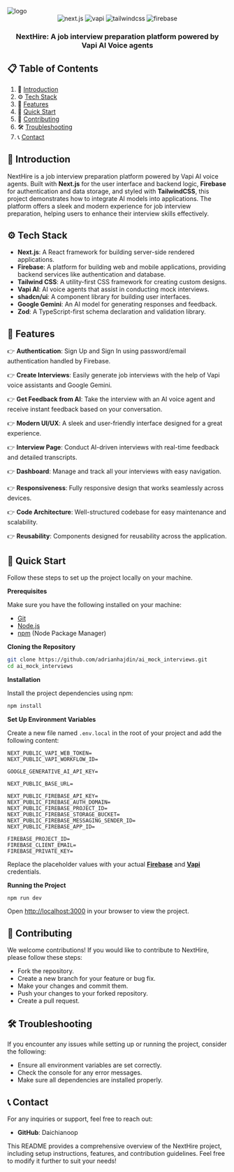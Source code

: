 
<img src="https://github.com/daichianoop/NextHire.ai/blob/master/public/nav.png?raw=true" alt="logo" />

<div align="center">
  <div>
    <img src="https://img.shields.io/badge/-Next.JS-black?style=for-the-badge&logoColor=white&logo=nextdotjs&color=black" alt="next.js" />
    <img src="https://img.shields.io/badge/-Vapi-white?style=for-the-badge&color=5dfeca" alt="vapi" />
    <img src="https://img.shields.io/badge/-Tailwind_CSS-black?style=for-the-badge&logoColor=white&logo=tailwindcss&color=06B6D4" alt="tailwindcss" />
    <img src="https://img.shields.io/badge/-Firebase-black?style=for-the-badge&logoColor=white&logo=firebase&color=DD2C00" alt="firebase" />
  </div>

  <h3 align="center">NextHire: A job interview preparation platform powered by Vapi AI Voice agents</h3>
</div>


## 📋 <a name="table">Table of Contents</a>

1. 🤖 [Introduction](#introduction)
2. ⚙️ [Tech Stack](#tech-stack)
3. 🔋 [Features](#features)
4. 🤸 [Quick Start](#quick-start)
5. 📄 [Contributing](#contributing)
6. 🛠️ [Troubleshooting](#troubleshooting)
7. 📞 [Contact](#contact)


## <a name="introduction">🤖 Introduction</a>

NextHire is a job interview preparation platform powered by Vapi AI voice agents. Built with **Next.js** for the user interface and backend logic, **Firebase** for authentication and data storage, and styled with **TailwindCSS**, this project demonstrates how to integrate AI models into applications. The platform offers a sleek and modern experience for job interview preparation, helping users to enhance their interview skills effectively.

## <a name="tech-stack">⚙️ Tech Stack</a>

- **Next.js**: A React framework for building server-side rendered applications.
- **Firebase**: A platform for building web and mobile applications, providing backend services like authentication and database.
- **Tailwind CSS**: A utility-first CSS framework for creating custom designs.
- **Vapi AI**: AI voice agents that assist in conducting mock interviews.
- **shadcn/ui**: A component library for building user interfaces.
- **Google Gemini**: An AI model for generating responses and feedback.
- **Zod**: A TypeScript-first schema declaration and validation library.

## <a name="features">🔋 Features</a>

👉 **Authentication**: Sign Up and Sign In using password/email authentication handled by Firebase.

👉 **Create Interviews**: Easily generate job interviews with the help of Vapi voice assistants and Google Gemini.

👉 **Get Feedback from AI**: Take the interview with an AI voice agent and receive instant feedback based on your conversation.

👉 **Modern UI/UX**: A sleek and user-friendly interface designed for a great experience.

👉 **Interview Page**: Conduct AI-driven interviews with real-time feedback and detailed transcripts.

👉 **Dashboard**: Manage and track all your interviews with easy navigation.

👉 **Responsiveness**: Fully responsive design that works seamlessly across devices.

👉 **Code Architecture**: Well-structured codebase for easy maintenance and scalability.

👉 **Reusability**: Components designed for reusability across the application.

## <a name="quick-start">🤸 Quick Start</a>

Follow these steps to set up the project locally on your machine.

**Prerequisites**

Make sure you have the following installed on your machine:

- [Git](https://git-scm.com/)
- [Node.js](https://nodejs.org/en)
- [npm](https://www.npmjs.com/) (Node Package Manager)

**Cloning the Repository**

```bash
git clone https://github.com/adrianhajdin/ai_mock_interviews.git
cd ai_mock_interviews
```

**Installation**

Install the project dependencies using npm:

```bash
npm install
```

**Set Up Environment Variables**

Create a new file named `.env.local` in the root of your project and add the following content:

```env
NEXT_PUBLIC_VAPI_WEB_TOKEN=
NEXT_PUBLIC_VAPI_WORKFLOW_ID=

GOOGLE_GENERATIVE_AI_API_KEY=

NEXT_PUBLIC_BASE_URL=

NEXT_PUBLIC_FIREBASE_API_KEY=
NEXT_PUBLIC_FIREBASE_AUTH_DOMAIN=
NEXT_PUBLIC_FIREBASE_PROJECT_ID=
NEXT_PUBLIC_FIREBASE_STORAGE_BUCKET=
NEXT_PUBLIC_FIREBASE_MESSAGING_SENDER_ID=
NEXT_PUBLIC_FIREBASE_APP_ID=

FIREBASE_PROJECT_ID=
FIREBASE_CLIENT_EMAIL=
FIREBASE_PRIVATE_KEY=
```

Replace the placeholder values with your actual **[Firebase](https://firebase.google.com/)** and **[Vapi](https://vapi.ai/?utm_source=youtube&utm_medium=video&utm_campaign=jsmastery_recruitingpractice&utm_content=paid_partner&utm_term=recruitingpractice)** credentials.

**Running the Project**

```bash
npm run dev
```

Open [http://localhost:3000](http://localhost:3000) in your browser to view the project.

## <a name="contributing">📄 Contributing</a>

We welcome contributions! If you would like to contribute to NextHire, please follow these steps:

- Fork the repository.
- Create a new branch for your feature or bug fix.
- Make your changes and commit them.
- Push your changes to your forked repository.
- Create a pull request.

## <a name="troubleshooting">🛠️ Troubleshooting</a>

If you encounter any issues while setting up or running the project, consider the following:

- Ensure all environment variables are set correctly.
- Check the console for any error messages.
- Make sure all dependencies are installed properly.

## <a name="contact">📞 Contact</a>

For any inquiries or support, feel free to reach out:

- **GitHub**: Daichianoop

This README provides a comprehensive overview of the NextHire project, including setup instructions, features, and contribution guidelines. Feel free to modify it further to suit your needs!
